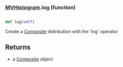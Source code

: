 ### [MVHistogram](MVHistogram.md).log (function)


```py

def log(self)

```



Create a [Composite](Composite.md) distribution with the 'log' operator

Returns
-----------
* a [Composite](Composite.md) object


